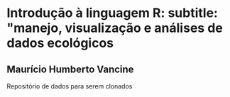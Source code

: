# Introdução à linguagem R: subtitle: "manejo, visualização e análises de dados ecológicos

## Maurício Humberto Vancine

Repositório de dados para serem clonados
